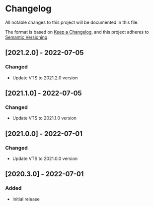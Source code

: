 # Changelog

All notable changes to this project will be documented in this file.

The format is based on [Keep a Changelog],
and this project adheres to [Semantic Versioning].

## [2021.2.0] - 2022-07-05
### Changed
- Update VTS to 2021.2.0 version

## [2021.1.0] - 2022-07-05
### Changed
- Update VTS to 2021.1.0 version

## [2021.0.0] - 2022-07-01
### Changed
- Update VTS to 2021.0.0 version

## [2020.3.0] - 2022-07-01
### Added
- Initial release


<!-- Links -->
[keep a changelog]: https://keepachangelog.com/en/1.0.0/
[semantic versioning]: https://semver.org/spec/v2.0.0.html